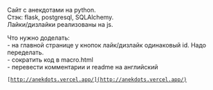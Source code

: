 Сайт с анекдотами на python.  
Стэк: flask, postgresql, SQLAlchemy.  
Лайки/дизлайки реализованы на js.

Что нужно доделать:  
    - на главной странице у кнопок лайк/дизлайк одинаковый id. Надо переделать.  
    - сократить код в macro.html  
    - перевести комментарии и readme на английский

<code>[http://anekdots.vercel.app/](http://anekdots.vercel.app/)</code>